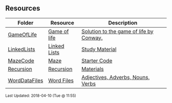 ## Resources
| Folder | Resource | Description|
 | ------------|------------|------------|
 | [GameOfLife](https://github.com/rugbyprof/1063-Data-Structures/tree/master/Resources/GameOfLife) | [ Game of life ](https://github.com/rugbyprof/1063-Data-Structures/tree/master/Resources/GameOfLife) | [ Solution to the game of life by Conway.](https://github.com/rugbyprof/1063-Data-Structures/tree/master/Resources/GameOfLife) |
 | [LinkedLists](https://github.com/rugbyprof/1063-Data-Structures/tree/master/Resources/LinkedLists) | [ Linked Lists ](https://github.com/rugbyprof/1063-Data-Structures/tree/master/Resources/LinkedLists) | [ Study Material](https://github.com/rugbyprof/1063-Data-Structures/tree/master/Resources/LinkedLists) |
 | [MazeCode](https://github.com/rugbyprof/1063-Data-Structures/tree/master/Resources/MazeCode) | [ Maze ](https://github.com/rugbyprof/1063-Data-Structures/tree/master/Resources/MazeCode) | [ Starter Code](https://github.com/rugbyprof/1063-Data-Structures/tree/master/Resources/MazeCode) |
 | [Recursion](https://github.com/rugbyprof/1063-Data-Structures/tree/master/Resources/Recursion) | [ Recursion ](https://github.com/rugbyprof/1063-Data-Structures/tree/master/Resources/Recursion) | [ Materials](https://github.com/rugbyprof/1063-Data-Structures/tree/master/Resources/Recursion) |
 | [WordDataFiles](https://github.com/rugbyprof/1063-Data-Structures/tree/master/Resources/WordDataFiles) | [ Word Files ](https://github.com/rugbyprof/1063-Data-Structures/tree/master/Resources/WordDataFiles) | [ Adjectives, Adverbs, Nouns, Verbs](https://github.com/rugbyprof/1063-Data-Structures/tree/master/Resources/WordDataFiles) |

<sup>Last Updated: 2018-04-10 (Tue @ 11:55)</sup>